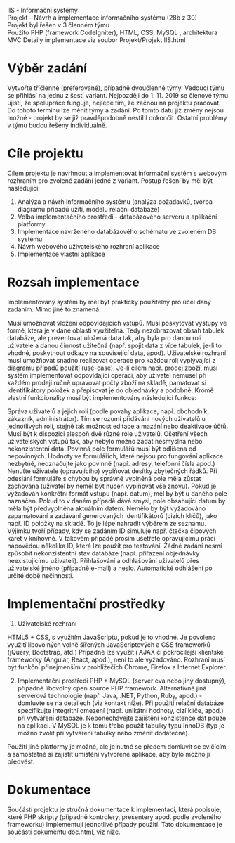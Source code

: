 IIS - Informační systémy  
Projekt - Návrh a implementace informačního systému (28b z 30)  
Projekt byl řešen v 3 členném týmu  
Použito PHP (framework CodeIgniter), HTML, CSS, MySQL , architektura MVC
Detaily implementace viz soubor Projekt/Projekt IIS.html

# Výběr zadání

Vytvořte tříčlenné (preferované), případně dvoučlenné týmy. Vedoucí týmu se přihlásí na jednu z šesti variant. Nejpozději do 1. 11. 2019 se členové týmu ujistí, že spolupráce funguje, nejlépe tím, že začnou na projektu pracovat. Do tohoto termínu lze měnit týmy a zadání. Po tomto datu již změny nejsou možné - projekt by se již pravděpodobně nestihl dokončit. Ostatní problémy v týmu budou řešeny individuálně.

# Cíle projektu

Cílem projektu je navrhnout a implementovat informační systém s webovým rozhraním pro zvolené zadání jedné z variant. Postup řešení by měl být následující:
1. Analýza a návrh informačního systému (analýza požadavků, tvorba diagramu případů užití, modelu relační databáze)
2. Volba implementačního prostředí - databázového serveru a aplikační platformy
3. Implementace navrženého databázového schématu ve zvoleném DB systému
4. Návrh webového uživatelského rozhraní aplikace
5. Implementace vlastní aplikace

# Rozsah implementace

Implementovaný systém by měl být prakticky použitelný pro účel daný zadáním. Mimo jiné to znamená:

Musí umožňovat vložení odpovídajících vstupů.
Musí poskytovat výstupy ve formě, která je v dané oblasti využitelná. Tedy nezobrazovat obsah tabulek databáze, ale prezentovat uložená data tak, aby byla pro danou roli uživatele a danou činnost užitečná (např. spojit data z více tabulek, je-li to vhodné, poskytnout odkazy na související data, apod).
Uživatelské rozhraní musí umožňovat snadno realizovat operace pro každou roli vyplývající z diagramu případů použití (use-case). Je-li cílem např. prodej zboží, musí systém implementovat odpovídající operaci, aby uživatel nemusel při každém prodeji ručně upravovat počty zboží na skladě, pamatovat si identifikátory položek a přepisovat je do objednávky a podobně.
Kromě vlastní funkcionality musí být implementovány následující funkce:

Správa uživatelů a jejich rolí (podle povahy aplikace, např. obchodník, zákazník, administrátor). Tím se rozumí přidávání nových uživatelů u jednotlivých rolí, stejně tak možnost editace a mazání nebo deaktivace účtů. Musí být k dispozici alespoň dvě různé role uživatelů.
Ošetření všech uživatelských vstupů tak, aby nebylo možno zadat nesmyslná nebo nekonzistentní data.
Povinná pole formulářů musí být odlišena od nepovinných.
Hodnoty ve formulářích, které nejsou pro fungování aplikace nezbytné, neoznačujte jako povinné (např. adresy, telefonní čísla apod.) Nenuťte uživatele (opravujícího) vyplňovat desítky zbytečných řádků.
Při odeslání formuláře s chybou by správně vyplněná pole měla zůstat zachována (uživatel by neměl být nucen vyplňovat vše znovu).
Pokud je vyžadován konkrétní formát vstupu (např. datum), měl by být u daného pole naznačen.
Pokud to v daném případě dává smysl, pole obsahující datum by měla být předvyplněna aktuálním datem.
Nemělo by být vyžadováno zapamatování a zadávání generovaných identifikátorů (cizích klíčů), jako např. ID položky na skladě. To je lépe nahradit výběrem ze seznamu. Výjimku tvoří případy, kdy se zadáním ID simuluje např. čtečka čipových karet v knihovně. V takovém případě prosím ušetřete opravujícímu práci nápovědou několika ID, která lze použít pro testování.
Žádné zadání nesmí způsobit nekonzistentní stav databáze (např. přiřazení objednávky neexistujícímu uživateli).
Přihlašování a odhlašování uživatelů přes uživatelské jméno (případně e-mail) a heslo. Automatické odhlášení po určité době nečinnosti.

# Implementační prostředky

1. Uživatelské rozhraní

HTML5 + CSS, s využitím JavaScriptu, pokud je to vhodné. Je povoleno využití libovolných volně šířených JavaScriptových a CSS frameworků (jQuery, Bootstrap, atd.)
Případně lze využít i AJAX či pokročilejší klientské frameworky (Angular, React, apod.), není to ale vyžadováno.
Rozhraní musí být funkční přinejmenším v prohlížečích Chrome, Firefox a Internet Explorer.

2. Implementační prostředí
PHP + MySQL (server eva nebo jiný dostupný), případně libovolný open source PHP framework.
Alternativně jiná serverová technologie (např. Java, .NET, Python, Ruby, apod.) - domluvte se na detailech (viz kontakt níže).
Při použití relační databáze specifikujte integritní omezení (např. unikátní hodnoty, cizí klíče, apod.) při vytváření databáze. Neponechávejte zajištění konzistence dat pouze na aplikaci. V MySQL je k tomu třeba použít tabulky typu InnoDB (typ je možno zvolit při vytváření tabulky nebo změnit dodatečně).

Použití jiné platformy je možné, ale je nutné se předem domluvit se cvičícím a samostatně si zajistit umístění vytvořené aplikace, aby bylo možno ji předvést.

# Dokumentace

Součástí projektu je stručná dokumentace k implementaci, která popisuje, které PHP skripty (případně kontrolery, presentery apod. podle zvoleného frameworku) implementují jednotlivé případy použití. Tato dokumentace je součástí dokumentu doc.html, viz níže.
